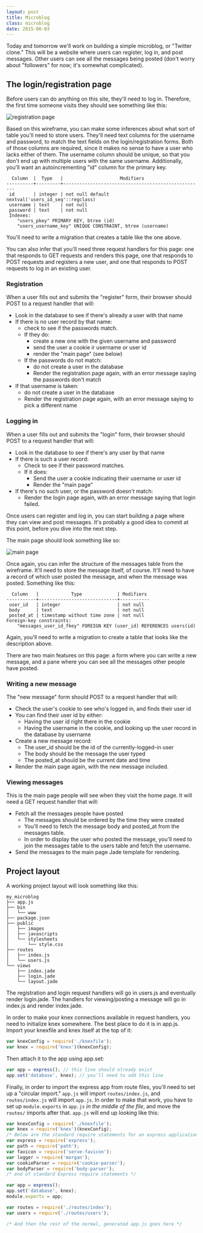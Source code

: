 ```yaml
---
layout: post
title: Microblog
class: microblog
date: 2015-06-03
---
```


Today and tomorrow we'll work on building a simple microblog, or "Twitter clone." This will be a website where users can register, log in, and post messages. Other users can see all the messages being posted (don't worry about "followers" for now; it's somewhat complicated).

## The login/registration page

Before users can do anything on this site, they'll need to log in. Therefore, the first time someone visits they should see something like this:

![registration page]({{site.baseurl}}/images/00-05-03-microblog-login-page.png)

Based on this wireframe, you can make some inferences about what sort of table you'll need to store users. They'll need text columns for the username and password, to match the text fields on the login/registration forms. Both of those columns are required, since it makes no sense to have a user who lacks either of them. The username column should be unique, so that you don't end up with multiple users with the same username. Additionally, you'll want an autoincrementing "id" column for the primary key.

```
  Column  |  Type   |                     Modifiers
----------+---------+----------------------------------------------------
 id       | integer | not null default nextval('users_id_seq'::regclass)
 username | text    | not null
 password | text    | not null
 Indexes:
    "users_pkey" PRIMARY KEY, btree (id)
    "users_username_key" UNIQUE CONSTRAINT, btree (username)
```

You'll need to write a migration that creates a table like the one above.

You can also infer that you'll need three request handlers for this page: one that responds to GET requests and renders this page, one that responds to POST requests and registers a new user, and one that responds to POST requests to log in an existing user.

### Registration

When a user fills out and submits the "register" form, their browser should POST to a request handler that will:

* Look in the database to see if there's already a user with that name
* If there is no user record by that name:
    * check to see if the passwords match.
    * If they do:
        * create a new one with the given username and password
        * send the user a cookie ir username or user id
        * render the "main page" (see below)
    * If the passwords do not match:
        * do not create a user in the database
        * Render the registration page again, with an error message saying the passwords don't match
* If that username is taken:
    * do not create a user in the database
    * Render the registration page again, with an error message saying to pick a different name

### Logging in

When a user fills out and submits the "login" form, their browser should POST to a request handler that will:

* Look in the database to see if there's any user by that name
* If there is such a user record:
    * Check to see if their password matches.
    * If it does:
        * Send the user a cookie indicating their username or user id
        * Render the "main page"
* If there's no such user, or the password doesn't match:
    * Render the login page again, with an error message saying that login failed.

Once users can register and log in, you can start building a page where they can view and post messages. It's probably a good idea to commit at this point, before you dive into the next step.

The main page should look something like so:

![main page]({{site.baseurl}}/images/00-05-03-microblog-main-page.png)

Once again, you can infer the structure of the messages table from the wireframe. It'll need to store the message itself, of course. It'll need to have a record of which user posted the message, and when the message was posted. Something like this:

```
  Column   |            Type             | Modifiers
-----------+-----------------------------+-----------
 user_id   | integer                     | not null
 body      | text                        | not null
 posted_at | timestamp without time zone | not null
Foreign-key constraints:
    "messages_user_id_fkey" FOREIGN KEY (user_id) REFERENCES users(id)
```

Again, you'll need to write a migration to create a table that looks like the description above.

There are two main features on this page: a form where you can write a new message, and a pane where you can see all the messages other people have posted.

### Writing a new message

The "new message" form should POST to a request handler that will:

* Check the user's cookie to see who's logged in, and finds their user id
* You can find their user id by either:
    * Having the user id right there in the cookie
    * Having the username in the cookie, and looking up the user record in the database by username
* Create a new message record:
    * The user_id should be the id of the currently-logged-in user
    * The body should be the message the user typed
    * The posted_at should be the current date and time
* Render the main page again, with the new message included.

### Viewing messages

This is the main page people will see when they visit the home page. It will need a GET request handler that will:

* Fetch all the messages people have posted
    * The messages should be ordered by the time they were created
    * You'll need to fetch the message body and posted_at from the messages table.
    * In order to display the user who posted the message, you'll need to join the messages table to the users table and fetch the username.
* Send the messages to the main page Jade template for rendering.

## Project layout

A working project layout will look something like this:

```
my_microblog
├── app.js
├── bin
│   └── www
├── package.json
├── public
│   ├── images
│   ├── javascripts
│   └── stylesheets
│       └── style.css
├── routes
│   ├── index.js
│   └── users.js
└── views
    ├── index.jade
    ├── login.jade
    └── layout.jade
```

The registration and login request handlers will go in users.js and eventually render login.jade. The handlers for viewing/posting a message will go in index.js and render index.jade.

In order to make your knex connections available in request handlers, you need to initialize knex somewhere. The best place to do it is in app.js. Import your knexfile and knex itself at the top of it:

```JavaScript
var knexConfig = require('./knexfile');
var knex = require('knex')(knexConfig);
```

Then attach it to the app using app.set:

```JavaScript
var app = express(); // this line should already exist
app.set('database', knex); // you'll need to add this line
```

Finally, in order to import the express app from route files, you'll need to set up a "circular import." `app.js` will import `routes/index.js`, and `routes/index.js` will import `app.js`. In order to make that work, you have to set up `module.exports` in `app.js` _in the middle of the file_, and move the `routes/` imports after that. `app.js` will end up looking like this:

```JavaScript
var knexConfig = require('./knexfile');
var knex = require('knex')(knexConfig);
/* Below are the standard require statements for an express application */
var express = require('express');
var path = require('path');
var favicon = require('serve-favicon');
var logger = require('morgan');
var cookieParser = require('cookie-parser');
var bodyParser = require('body-parser');
/* end of standard Express require statements */

var app = express();
app.set('database', knex);
module.exports = app;

var routes = require('./routes/index');
var users = require('./routes/users');

/* And then the rest of the normal, generated app.js goes here */
```
